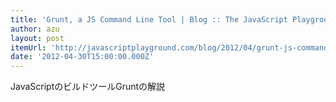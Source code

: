 ```yaml
---
title: 'Grunt, a JS Command Line Tool | Blog :: The JavaScript Playground'
author: azu
layout: post
itemUrl: 'http://javascriptplayground.com/blog/2012/04/grunt-js-command-line-tutorial'
date: '2012-04-30T15:00:00.000Z'
---
```

JavaScriptのビルドツールGruntの解説
